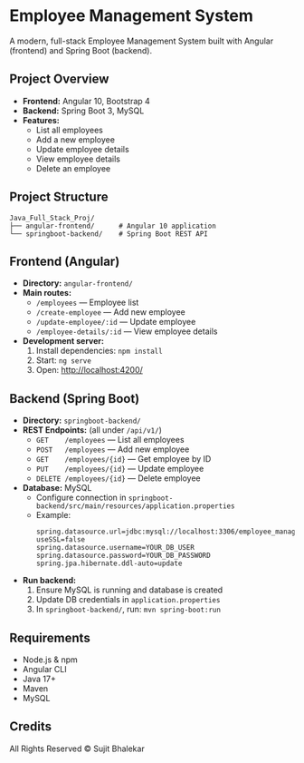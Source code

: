 # Employee Management System

A modern, full-stack Employee Management System built with Angular (frontend) and Spring Boot (backend).

## Project Overview
- **Frontend:** Angular 10, Bootstrap 4
- **Backend:** Spring Boot 3, MySQL
- **Features:**
  - List all employees
  - Add a new employee
  - Update employee details
  - View employee details
  - Delete an employee

## Project Structure
```
Java_Full_Stack_Proj/
├── angular-frontend/      # Angular 10 application
└── springboot-backend/    # Spring Boot REST API
```

## Frontend (Angular)
- **Directory:** `angular-frontend/`
- **Main routes:**
  - `/employees` — Employee list
  - `/create-employee` — Add new employee
  - `/update-employee/:id` — Update employee
  - `/employee-details/:id` — View employee details
- **Development server:**
  1. Install dependencies: `npm install`
  2. Start: `ng serve`
  3. Open: [http://localhost:4200/](http://localhost:4200/)

## Backend (Spring Boot)
- **Directory:** `springboot-backend/`
- **REST Endpoints:** (all under `/api/v1/`)
  - `GET    /employees` — List all employees
  - `POST   /employees` — Add new employee
  - `GET    /employees/{id}` — Get employee by ID
  - `PUT    /employees/{id}` — Update employee
  - `DELETE /employees/{id}` — Delete employee
- **Database:** MySQL
  - Configure connection in `springboot-backend/src/main/resources/application.properties`
  - Example:
    ```
    spring.datasource.url=jdbc:mysql://localhost:3306/employee_management_system?useSSL=false
    spring.datasource.username=YOUR_DB_USER
    spring.datasource.password=YOUR_DB_PASSWORD
    spring.jpa.hibernate.ddl-auto=update
    ```
- **Run backend:**
  1. Ensure MySQL is running and database is created
  2. Update DB credentials in `application.properties`
  3. In `springboot-backend/`, run: `mvn spring-boot:run`

## Requirements
- Node.js & npm
- Angular CLI
- Java 17+
- Maven
- MySQL

## Credits
All Rights Reserved © Sujit Bhalekar
